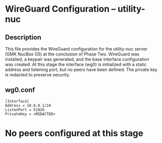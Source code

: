 # WireGuard Configuration – utility-nuc

## Description
This file provides the WireGuard configuration for the utility-nuc server (GMK NucBox G5) at the conclusion of Phase Two.
WireGuard was installed, a keypair was generated, and the base interface configuration was created. 
At this stage the interface (wg0) is initialized with a static address and listening port, but no peers have been defined. 
The private key is redacted to preserve security.

## wg0.conf
```
[Interface]
Address = 10.8.0.1/24
ListenPort = 51820
PrivateKey = <REDACTED>
```
# No peers configured at this stage
